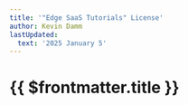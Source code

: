 ```yaml
---
title: '"Edge SaaS Tutorials" License'
author: Kevin Damm
lastUpdated:
  text: '2025 January 5'
---
```


# {{ $frontmatter.title }}

<!--@include: ../../LICENSE.md-->